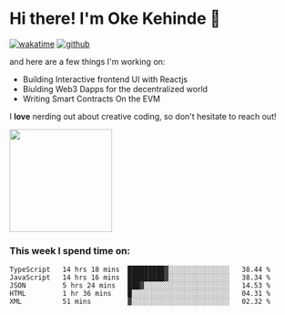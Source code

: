 # Hi there! I'm Oke Kehinde :cowboy_hat_face:

[![wakatime](https://wakatime.com/badge/user/5f3f42a0-7b4f-4c4b-b2da-012c5ac2fa62.svg)](https://wakatime.com/@5f3f42a0-7b4f-4c4b-b2da-012c5ac2fa62)
[![github](https://img.shields.io/github/followers/okeken?logo=github&style=plastic)](https://github.com/okeken?tab=followers)

and here are a few things I'm working on:

- Building Interactive frontend UI with Reactjs
- Biulding Web3 Dapps for the decentralized world
- Writing Smart Contracts On the EVM

I **love** nerding out about creative coding, so don't hesitate to reach out!


<img height="180em" src="https://github-readme-stats.vercel.app/api?username=okeken&show_icons=true&hide_border=true&&count_private=true&include_all_commits=true" />

### This week I spend time on:

<!--START_SECTION:waka-->
```text
TypeScript   14 hrs 18 mins  █████████▓░░░░░░░░░░░░░░░   38.44 % 
JavaScript   14 hrs 16 mins  █████████▓░░░░░░░░░░░░░░░   38.34 % 
JSON         5 hrs 24 mins   ███▓░░░░░░░░░░░░░░░░░░░░░   14.53 % 
HTML         1 hr 36 mins    █░░░░░░░░░░░░░░░░░░░░░░░░   04.31 % 
XML          51 mins         ▓░░░░░░░░░░░░░░░░░░░░░░░░   02.32 % 
```
<!--END_SECTION:waka-->
